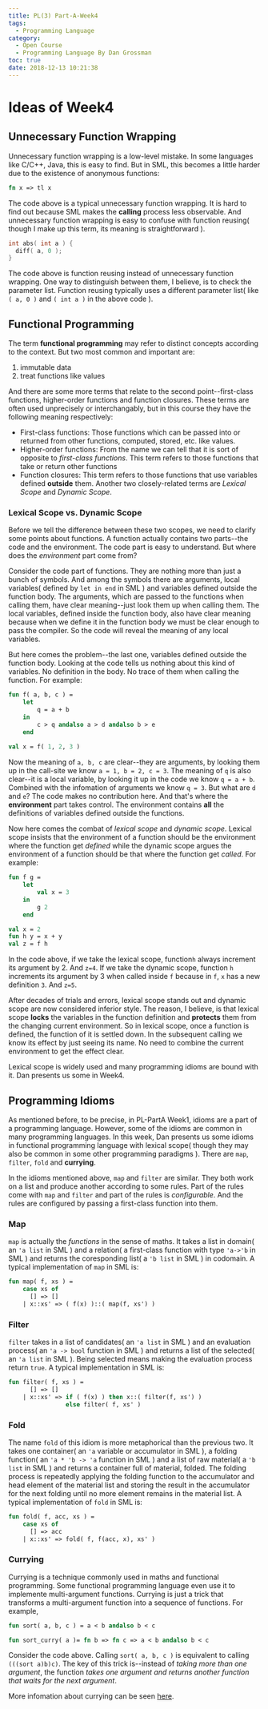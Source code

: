 ```yaml
---
title: PL(3) Part-A-Week4
tags:
  - Programming Language
category:
  - Open Course
  - Programming Language By Dan Grossman
toc: true
date: 2018-12-13 10:21:38
---
```



<!-- toc -->

# Ideas of Week4

## Unnecessary Function Wrapping
Unnecessary function wrapping is a low-level mistake. In some languages like C/C++, Java, this is easy to find. But in SML, this becomes a little harder due to the existence of anonymous functions:
```SML
fn x => tl x
```
The code above is a typical unnecessary function wrapping. It is hard to find out because SML makes the **calling** process less observable. And unnecessary function wrapping is easy to confuse with function reusing( though I make up this term, its meaning is straightforward ).
```C
int abs( int a ) {
  diff( a, 0 );
}
```
The code above is function reusing instead of unnecessary function wrapping. One way to distinguish between them, I believe, is to check the parameter list. Function reusing typically uses a different parameter list( like `( a, 0 )` and `( int a )` in the above code ).

## Functional Programming

The term **functional programming** may refer to distinct concepts according to the context. But two most common and important are:

1. immutable data
2. treat functions like values

And there are some more terms that relate to the second point--first-class functions, higher-order functions and function closures. These terms are often used unprecisely or interchangably, but in this course they have the following meaning respectively:

- First-class functions: Those functions which can be passed into or returned from other functions, computed, stored, etc. like values. 
- Higher-order functions: From the name we can tell that it is sort of opposite to *first-class functions*. This term refers to those functions that take or return other functions
- Function closures: This term refers to those functions that use variables defined **outside** them. Another two closely-related terms are *Lexical Scope* and *Dynamic Scope*.

### Lexical Scope vs. Dynamic Scope

Before we tell the difference between these two scopes, we need to clarify some points about functions.  A function actually contains two parts--the code and the environment.  The code part is easy to understand.  But where does the *environment* part come from?  

Consider the code part of functions.  They are nothing more than just a bunch of symbols.  And among the symbols there are arguments, local variables( defined by `let in end` in SML ) and variables defined outside the function body.  The arguments, which are passed to the functions when calling them, have clear meaning--just look them up when calling them.  The local variables, defined inside the function body, also have clear meaning because when we define it in the function body we must be clear enough to pass the compiler.  So the code will reveal the meaning of any local variables.

But here comes the problem--the last one, variables defined outside the function body.  Looking at the code tells us nothing about this kind of variables.  No definition in the body.  No trace of them when calling the function. For example:

```SML
fun f( a, b, c ) =
	let
		q = a + b
	in
		c > q andalso a > d andalso b > e
	end
	
val x = f( 1, 2, 3 )
```
Now the meaning of `a, b, c` are clear--they are arguments, by looking them up in the call-site we know `a = 1, b = 2, c = 3`.  The meaning of `q` is also clear--it is a local variable, by looking it up in the code we know `q = a + b`.  Combined with the infomation of arguments we know `q = 3`.  But what are `d` and `e`?  The code makes no contribution here.  And that's where the **environment** part takes control.  The environment contains **all** the definitions of variables defined outside the functions.

Now here comes the combat of *lexical scope* and *dynamic scope*.  Lexical scope insists that the environment of a function should be the environment where the function get *defined* while the dynamic scope argues the environment of a function should be that where the function get *called*.  For example:
```SML
fun f g =
	let
		val x = 3
	in
		g 2
	end

val x = 2
fun h y = x + y
val z = f h
```
In the code above, if we take the lexical scope, function`h` always increment its argument by 2.  And `z=4`.  If we take the dynamic scope, function `h` increments its argument by 3 when called inside `f` because in `f`, `x` has a new definition `3`.  And `z=5`.

After decades of trials and errors, lexical scope stands out and dynamic scope are now considered inferior style.  The reason, I believe, is that lexical scope **locks** the variables in the function definition and **protects** them from the changing current environment.  So in lexical scope, once a function is defined, the function of it is settled down.  In the subsequent calling we know its effect by just seeing its name.  No need to combine the current environment to get the effect clear.

Lexical scope is widely used and many programming idioms are bound with it.  Dan presents us some in Week4.

<!-- more -->
## Programming Idioms

As mentioned before, to be precise, in PL-PartA Week1, idioms are a part of a programming language. However, some of the idioms are common in many programming languages. In this week, Dan presents us some idioms in functional programming language with lexical scope( though they may also be common in some other programming paradigms ). There are `map`, `filter`, `fold` and **currying**.

In the idioms mentioned above, `map` and `filter` are similar.  They both work on a list and produce another according to some rules.  Part of the rules come with `map` and `filter` and part of the rules is *configurable*.  And the rules are configured by passing a first-class function into them.
### Map

`map` is actually the *functions* in the sense of maths. It takes a list in domain( an `'a list` in SML ) and a relation( a first-class function with type `'a->'b` in SML ) and returns the coresponding list( a `'b list` in SML ) in codomain. A typical implementation of `map` in SML is:
```SML
fun map( f, xs ) =
	case xs of
	  [] => []
	| x::xs' => ( f(x) )::( map(f, xs') )
```

### Filter

`filter` takes in a list of candidates( an `'a list` in SML ) and an evaluation process( an `'a -> bool` function in SML ) and returns a list of the selected( an `'a list` in SML ).  Being selected means making the evaluation process return `true`. A typical implementation in SML is:
```SML
fun filter( f, xs ) =
	  [] => []
	| x::xs' => if ( f(x) ) then x::( filter(f, xs') )
	            else filter( f, xs' )
```

### Fold

The name `fold` of this idiom is more metaphorical than the previous two.  It takes one container( an `'a` variable or accumulator in SML ), a folding function( an `'a * 'b -> 'a` function in SML ) and a list of raw material( a `'b list` in SML ) and returns a container full of material, folded.  The folding process is repeatedly applying the folding function to the accumulator and head element of the material list and storing the result in the accumulator for the next folding until no more element remains in the material list.  A typical implementation of `fold` in SML is:
```SML
fun fold( f, acc, xs ) =
	case xs of
	  [] => acc
	| x::xs' => fold( f, f(acc, x), xs' )
```

### Currying

Currying is a technique commonly used in maths and functional programming.  Some functional programming language even use it to implemente multi-argument functions.  Currying is just a trick that transforms a multi-argument function into a sequence of functions. For example,
```SML
fun sort( a, b, c ) = a < b andalso b < c

fun sort_curry( a )= fn b => fn c => a < b andalso b < c
```
Consider the code above. Calling `sort( a, b, c )` is equivalent to calling `(((sort a)b)c)`.  The key of this trick is--instead of *taking more than one argument*, the function *takes one argument and returns another function that waits for the next argument*.

More infomation about currying can be seen [here](https://en.wikipedia.org/wiki/Currying).
